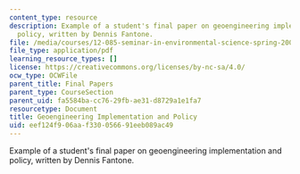 ```yaml
---
content_type: resource
description: Example of a student's final paper on geoengineering implementation and
  policy, written by Dennis Fantone.
file: /media/courses/12-085-seminar-in-environmental-science-spring-2008/eef124f906aaf330056691eeb089ac49_fantone.pdf
file_type: application/pdf
learning_resource_types: []
license: https://creativecommons.org/licenses/by-nc-sa/4.0/
ocw_type: OCWFile
parent_title: Final Papers
parent_type: CourseSection
parent_uid: fa5584ba-cc76-29fb-ae31-d8729a1e1fa7
resourcetype: Document
title: Geoengineering Implementation and Policy
uid: eef124f9-06aa-f330-0566-91eeb089ac49
---
```

Example of a student's final paper on geoengineering implementation and policy, written by Dennis Fantone.